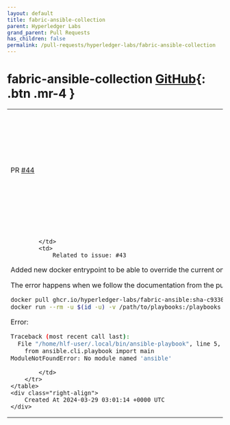 ```yaml
---
layout: default
title: fabric-ansible-collection
parent: Hyperledger Labs
grand_parent: Pull Requests
has_children: false
permalink: /pull-requests/hyperledger-labs/fabric-ansible-collection
---
```


# fabric-ansible-collection <span class="fs-3 right-align">[GitHub](https://github.com/hyperledger-labs/fabric-ansible-collection){: .btn .mr-4 }</span>


<div>
    <table>
        <tr>
            <td>
                PR <a href="https://github.com/hyperledger-labs/fabric-ansible-collection/pull/44" class=".btn">#44</a>
            </td>
            <td>
                <b>
                    Solve error related to running the ansible collections when using the default docker entrypoint linked to ibp-user
                </b>
            </td>
        </tr>
        <tr>
            <td>
                
            </td>
            <td>
                Related to issue: #43

Added new docker entrypoint to be able to override the current one.

The error happens when we follow the documentation from the public repository for running the playbooks with the docker image:

```bash
docker pull ghcr.io/hyperledger-labs/fabric-ansible:sha-c9330b9
docker run --rm -u $(id -u) -v /path/to/playbooks:/playbooks ghcr.io/hyperledger-labs/fabric-ansible:sha-c9330b9 ansible-playbook /playbooks/playbook.yml
```
Error:

```bash
Traceback (most recent call last):
  File "/home/hlf-user/.local/bin/ansible-playbook", line 5, in <module>
    from ansible.cli.playbook import main
ModuleNotFoundError: No module named 'ansible' 
```
            </td>
        </tr>
    </table>
    <div class="right-align">
        Created At 2024-03-29 03:01:14 +0000 UTC
    </div>
</div>

